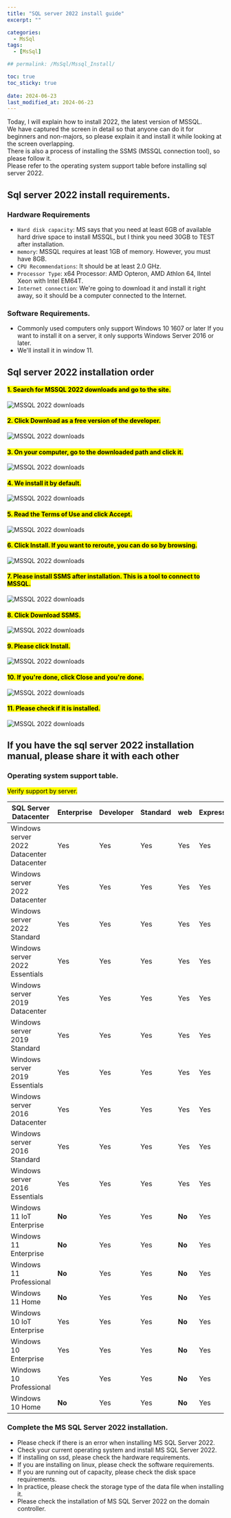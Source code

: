 ```yaml
---
title: "SQL server 2022 install guide"
excerpt: ""

categories:
  - MsSql
tags:
  - [MsSql]

## permalink: /MsSql/Mssql_Install/

toc: true
toc_sticky: true
 
date: 2024-06-23
last_modified_at: 2024-06-23
---
```


Today, I will explain how to install 2022, the latest version of MSSQL.  
We have captured the screen in detail so that anyone can do it for beginners and non-majors, so please explain it and install it while looking at the screen overlapping.  
There is also a process of installing the SSMS (MSSQL connection tool), so please follow it.  
Please refer to the operating system support table before installing sql server 2022.  

## Sql server 2022 install requirements.

### Hardware Requirements  

- `Hard disk capacity`: MS says that you need at least 6GB of available hard drive space to install MSSQL, but I think you need 30GB to TEST after installation.  
- `memory`: MSSQL requires at least 1GB of memory. However, you must have 8GB.  
- `CPU Recommendations`: It should be at least 2.0 GHz.  
- `Processor Type`: x64 Processor: AMD Opteron, AMD Athlon 64, IIntel Xeon with Intel EM64T.  
- `Internet connection`: We're going to download it and install it right away, so it should be a computer connected to the Internet.  

### Software Requirements.

- Commonly used computers only support Windows 10 1607 or later If you want to install it on a server, it only supports Windows Server 2016 or later.
- We'll install it in window 11.  

## Sql server 2022 installation order

#### <mark>1. Search for MSSQL 2022 downloads and go to the site.</mark>

![MSSQL 2022 downloads](/assets/images/postsImages/MsSql/1001_Eng_Mssql_install/1.jpg)  

#### <mark>2. Click Download as a free version of the developer.</mark>

![MSSQL 2022 downloads](/assets/images/postsImages/MsSql/1001_Eng_Mssql_install/2.jpg)  

#### <mark>3. On your computer, go to the downloaded path and click it.</mark>
 
![MSSQL 2022 downloads](/assets/images/postsImages/MsSql/1001_Eng_Mssql_install/3.jpg)  

#### <mark>4. We install it by default.</mark>
 
![MSSQL 2022 downloads](/assets/images/postsImages/MsSql/1001_Eng_Mssql_install/4.jpg)  

#### <mark>5. Read the Terms of Use and click Accept. </mark>

![MSSQL 2022 downloads](/assets/images/postsImages/MsSql/1001_Eng_Mssql_install/5.jpg)  

#### <mark>6. Click Install. If you want to reroute, you can do so by browsing.</mark>

![MSSQL 2022 downloads](/assets/images/postsImages/MsSql/1001_Eng_Mssql_install/6.jpg) 

#### <mark>7. Please install SSMS after installation. This is a tool to connect to MSSQL.</mark>

![MSSQL 2022 downloads](/assets/images/postsImages/MsSql/1001_Eng_Mssql_install/7.jpg)

#### <mark>8. Click Download SSMS. </mark>
![MSSQL 2022 downloads](/assets/images/postsImages/MsSql/1001_Eng_Mssql_install/8.jpg)

#### <mark> 9. Please click Install.</mark>
![MSSQL 2022 downloads](/assets/images/postsImages/MsSql/1001_Eng_Mssql_install/9.jpg)

#### <mark> 10. If you're done, click Close and you're done.</mark>
![MSSQL 2022 downloads](/assets/images/postsImages/MsSql/1001_Eng_Mssql_install/10.jpg)

#### <mark> 11. Please check if it is installed.</mark>
![MSSQL 2022 downloads](/assets/images/postsImages/MsSql/1001_Eng_Mssql_install/11.jpg)

## If you have the sql server 2022 installation manual, please share it with each other

### Operating system support table.

<mark>Verify support by server.</mark>

| **SQL Server  Datacenter** | **Enterprise** | **Developer** | **Standard** | **web** | **Express** |
| --- | --- | --- | --- | --- | --- |
| Windows server 2022 Datacenter Datacenter | Yes | Yes | Yes | Yes | Yes |
| Windows server 2022 Datacenter | Yes | Yes | Yes | Yes | Yes |
| Windows server 2022 Standard | Yes | Yes | Yes | Yes | Yes |
| Windows server 2022 Essentials | Yes | Yes | Yes | Yes | Yes |
| Windows server 2019 Datacenter | Yes | Yes | Yes | Yes | Yes |
| Windows server 2019 Standard | Yes | Yes | Yes | Yes | Yes |
| Windows server 2019 Essentials | Yes | Yes | Yes | Yes | Yes |
| Windows server 2016 Datacenter | Yes | Yes | Yes | Yes | Yes |
| Windows server 2016 Standard | Yes | Yes | Yes | Yes | Yes |
| Windows server 2016 Essentials | Yes | Yes | Yes | Yes | Yes |
| Windows 11 IoT Enterprise | **No** | Yes | Yes | **No** | Yes |
| Windows 11 Enterprise | **No** | Yes | Yes | **No** | Yes |
| Windows 11 Professional | **No** | Yes | Yes | **No** | Yes |
| Windows 11 Home | **No** | Yes | Yes | **No** | Yes |
| Windows 10 IoT Enterprise | Yes | Yes | Yes | **No** | Yes |
| Windows 10 Enterprise | Yes | Yes | Yes | **No** | Yes |
| Windows 10 Professional | Yes | Yes | Yes | **No** | Yes |
| Windows 10 Home | **No** | Yes | Yes | **No** | Yes |

### Complete the MS SQL Server 2022 installation.

- Please check if there is an error when installing MS SQL Server 2022.  
- Check your current operating system and install MS SQL Server 2022.  
- If installing on ssd, please check the hardware requirements.  
- If you are installing on linux, please check the software requirements.
- If you are running out of capacity, please check the disk space requirements.  
- In practice, please check the storage type of the data file when installing it.  
- Please check the installation of MS SQL Server 2022 on the domain controller.  
